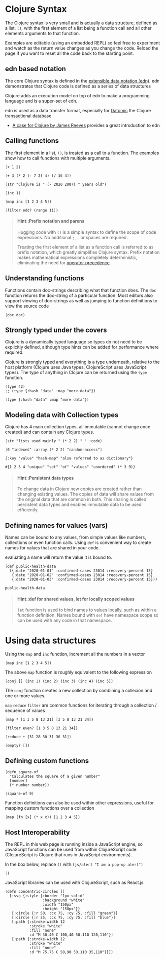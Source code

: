 # Clojure Syntax
The Clojure syntax is very small and is actually a data structure, defined as a list, `()`, with the first element of a list being a function call and all other elements arguments to that function.

Examples are editable (using an embedded REPL) so feel free to experiment and watch as the return value changes as you change the code. Reload the page if you want to reset all the code back to the starting point.

## edn based notation
The core Clojure syntax is defined in the [extensible data notation (edn)](https://github.com/edn-format/edn). edn demonstrates that Clojure code is defined as a series of data structures

Clojure adds an execution model on top of edn to make a programming language and is a super-set of edn.

edn is used as a data transfer format, especially for [Datomic](https://www.datomic.com/) the Clojure transactional database

* [A case for Clojure by James Reeves](https://skillsmatter.com/skillscasts/10415-a-case-for-clojure) provides a great introduction to edn


## Calling functions
The first element in a list, `()`, is treated as a call to a function. The examples show how to call functions with multiple arguments.

```eval-clojure
(+ 1 2)
```
```eval-clojure
(+ 3 (* 2 (- 7 2) 4) (/ 16 4))
```
```eval-clojure
(str "Clojure is " (- 2020 2007) " years old")
```
```eval-clojure
(inc 1)
```
```eval-clojure
(map inc [1 2 3 4 5])
```
```eval-clojure
(filter odd? (range 11))
```

> #### Hint::Prefix notation and parens
> Hugging code with `()` is a simple syntax to define the scope of code expressions.  No additional `;`, `,` or spaces are required.
>
> Treating the first element of a list as a function call is referred to as prefix notation, which greatly simplifies Clojure syntax.  Prefix notation makes mathematical expressions completely deterministic, eliminating the need for [operator precedence](https://en.wikipedia.org/wiki/Order_of_operations).


## Understanding functions
Functions contain doc-strings describing what that function does. The `doc` function returns the doc-string of a particular function.  Most editors also support viewing of doc-strings as well as jumping to function definitions to view the source code
```eval-clojure
(doc doc)
```

## Strongly typed under the covers
Clojure is a dynamically typed language so types do not need to be explicitly defined, although type hints can be added for performance where required.

Clojure is strongly typed and everything is a type underneath, relative to the host platform (Clojure uses Java types, ClojureScript uses JavaScript types).  The type of anything in Clojure can be returned using the `type` function.

```eval-clojure
(type 42)
;; (type {:hash "data" :map "more data"})
```
```eval-clojure
(type {:hash "data" :map "more data"})
```


## Modeling data with Collection types
Clojure has 4 main collection types, all immutable (cannot change once created) and can contain any Clojure types.

```eval-clojure
(str "lists used mainly " (* 2 2) " " :code)
```
```eval-clojure
[0 "indexed" :array (* 2 2) "random-access"]
```
```eval-clojure
{:key "value" "hash-map" "also referred to as dictionary"}
```
```eval-clojure
#{1 2 3 4 "unique" "set" "of" "values" "unordered" (* 3 9)}
```

> #### Hint::Persistent data types
> To change data in Clojure new copies are created rather than changing existing values.  The copies of data will share values from the original data that are common in both.  This sharing is called persistent data types and enables immutable data to be used efficiently.


## Defining names for values (vars)
Names can be bound to any values, from simple values like numbers, collections or even function calls.  Using `def` is convenient way to create names for values that are shared in your code.

evaluating a name will return the value it is bound to.
```eval-clojure
(def public-health-data
  ({:date "2020-01-01" :confirmed-cases 23014 :recovery-percent 15}
   {:date "2020-01-02" :confirmed-cases 23014 :recovery-percent 15}
   {:date "2020-01-03" :confirmed-cases 23014 :recovery-percent 15}))

public-health-data
```

> #### Hint::def for shared values, let for locally scoped values
> `let` function is used to bind names to values locally, such as within a function definition.  Names bound with `def` have namespace scope so can be used with any code in that namespace.



# Using data structures
Using the `map` and `inc` function, increment all the numbers in a vector

```eval-clojure
(map inc [1 2 3 4 5])
```

The above `map` function is roughly equivalent to the following expression

```eval-clojure
(conj [] (inc 1) (inc 2) (inc 3) (inc 4) (inc 5))
```
The `conj` function creates a new collection by combining a collecion and one or more values.


`map` `reduce` `filter` are common functions for iterating through a collection / sequence of values

```eval-clojure
(map * [1 3 5 8 13 21] [3 5 8 13 21 34])
```

```eval-clojure
(filter even? [1 3 5 8 13 21 34])
```

```eval-clojure
(reduce + [31 28 30 31 30 31])
```

```eval-clojure
(empty? [])
```


## Defining custom functions

```eval-clojure
(defn square-of
  "Calculates the square of a given number"
  [number]
  (* number number))

(square-of 9)
```

Function definitions can also be used within other expressions, useful for mapping custom functions over a collection
```eval-clojure
(map (fn [x] (* x x)) [1 2 3 4 5])
```

<!-- Not available in ClojureScript REPL -->
<!-- ## Ratio Type -->
<!-- A Ratio type holds a value that is a fraction, such as 22/7.  This is not a function call, it is a legal value in Clojure. -->

<!-- The Ratio value is used to maintain precision of a calculation of whole numbers (Integers) where otherwise a decimal number of a fixed precision size would be used. -->

<!-- The division function, `/`, will return ratio types rather than decimal types to preserve the accuracy of the calculation.  If one or more of the numbers in the `/`as a decimal value you are giving Clojure a precision to infer and can therefore provide a specific decimal result. -->
<!-- ```eval-clojure -->
<!-- 22/7 -->
<!-- ;;(/ 22 7) -->
<!-- ;; (/ 22 7.0) -->
<!-- ;; (type (/ 22 7)) -->
<!-- ``` -->


## Host Interoperability
The REPL in this web page is running inside a JavaScript engine, so JavaScript functions can be used from within ClojureScript code (ClojureScript is Clojure that runs in JavaScript environments).

In the box below, replace `()` with `(js/alert "I am a pop-up alert")`

```eval-clojure
()
```

JavaScript libraries can be used with ClojureScript, such as React.js

```reagent
(defn concentric-circles []
  [:svg {:style {:border "1px solid"
                 :background "white"
                 :width "150px"
                 :height "150px"}}
   [:circle {:r 50, :cx 75, :cy 75, :fill "green"}]
   [:circle {:r 25, :cx 75, :cy 75, :fill "blue"}]
   [:path {:stroke-width 12
           :stroke "white"
           :fill "none"
           :d "M 30,40 C 100,40 50,110 120,110"}]
   [:path {:stroke-width 12
           :stroke "white"
           :fill "none"
           :d "M 75,75 C 50,90 50,110 35,110"}]])
```



<!-- ## Recursion -->

<!-- Recursive function -->
<!-- ```eval-clojure -->
<!-- (defn recursive-counter -->
<!--   [value] -->
<!--   (if (< value 1000) -->
<!--     (recur (+ value 25)))) -->

<!-- (recursive-counter 100) -->

<!-- ``` -->

<!-- * TODO: loop-recur -->
<!-- * TODO: reduce and reducing function -->
